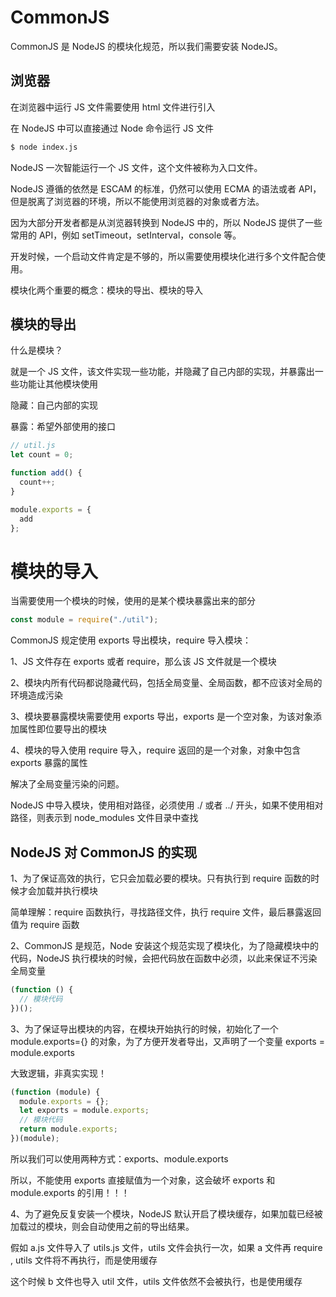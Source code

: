 # CommonJS

CommonJS 是 NodeJS 的模块化规范，所以我们需要安装 NodeJS。

## 浏览器

在浏览器中运行 JS 文件需要使用 html 文件进行引入

在 NodeJS 中可以直接通过 Node 命令运行 JS 文件

```bash
$ node index.js
```

NodeJS 一次智能运行一个 JS 文件，这个文件被称为入口文件。

NodeJS 遵循的依然是 ESCAM 的标准，仍然可以使用 ECMA 的语法或者 API，但是脱离了浏览器的环境，所以不能使用浏览器的对象或者方法。

因为大部分开发者都是从浏览器转换到 NodeJS 中的，所以 NodeJS 提供了一些常用的 API，例如 setTimeout，setInterval，console 等。

开发时候，一个启动文件肯定是不够的，所以需要使用模块化进行多个文件配合使用。

模块化两个重要的概念：模块的导出、模块的导入

## 模块的导出

什么是模块？

就是一个 JS 文件，该文件实现一些功能，并隐藏了自己内部的实现，并暴露出一些功能让其他模块使用

隐藏：自己内部的实现

暴露：希望外部使用的接口

```js
// util.js
let count = 0;

function add() {
  count++;
}

module.exports = {
  add
};
```

# 模块的导入

当需要使用一个模块的时候，使用的是某个模块暴露出来的部分

```js
const module = require("./util");
```

CommonJS 规定使用 exports 导出模块，require 导入模块：

1、JS 文件存在 exports 或者 require，那么该 JS 文件就是一个模块

2、模块内所有代码都说隐藏代码，包括全局变量、全局函数，都不应该对全局的环境造成污染

3、模块要暴露模块需要使用 exports 导出，exports 是一个空对象，为该对象添加属性即位要导出的模块

4、模块的导入使用 require 导入，require 返回的是一个对象，对象中包含 exports 暴露的属性

解决了全局变量污染的问题。

NodeJS 中导入模块，使用相对路径，必须使用 ./ 或者 ../ 开头，如果不使用相对路径，则表示到 node_modules 文件目录中查找

## NodeJS 对 CommonJS 的实现

1、为了保证高效的执行，它只会加载必要的模块。只有执行到 require 函数的时候才会加载并执行模块

简单理解：require 函数执行，寻找路径文件，执行 require 文件，最后暴露返回值为 require 函数

2、CommonJS 是规范，Node 安装这个规范实现了模块化，为了隐藏模块中的代码，NodeJS 执行模块的时候，会把代码放在函数中必须，以此来保证不污染全局变量

```js
(function () {
  // 模块代码
})();
```

3、为了保证导出模块的内容，在模块开始执行的时候，初始化了一个 module.exports={} 的对象，为了方便开发者导出，又声明了一个变量 exports = module.exports

大致逻辑，非真实实现！

```js
(function (module) {
  module.exports = {};
  let exports = module.exports;
  // 模块代码
  return module.exports;
})(module);
```

所以我们可以使用两种方式：exports、module.exports

所以，不能使用 exports 直接赋值为一个对象，这会破坏 exports 和 module.exports 的引用！！！

4、为了避免反复安装一个模块，NodeJS 默认开启了模块缓存，如果加载已经被加载过的模块，则会自动使用之前的导出结果。

假如 a.js 文件导入了 utils.js 文件，utils 文件会执行一次，如果 a 文件再 require , utils 文件将不再执行，而是使用缓存

这个时候 b 文件也导入 util 文件，utils 文件依然不会被执行，也是使用缓存
